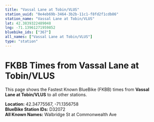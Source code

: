 ```yaml
---
title: "Vassal Lane at Tobin/VLUS"
station_uuid: "0e4eb69b-3464-3b2b-11c1-f8fd2f1cdb86"
station_name: "Vassal Lane at Tobin/VLUS"
lat: 42.3839322489048
lng: -71.13961271959852
bluebike_ids: ["367"]
all_names: ["Vassal Lane at Tobin/VLUS"]
type: "station"
---
```


# FKBB Times from Vassal Lane at Tobin/VLUS

This page shows the Fastest Known BlueBike (FKBB) times from **Vassal Lane at Tobin/VLUS** to all other stations.

**Location:** 42.34775567, -71.1356758  
**BlueBike Station IDs:** D32072  
**All Known Names:** Walbridge St at Commonwealth Ave

